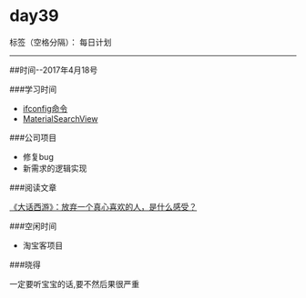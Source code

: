 # day39

标签（空格分隔）： 每日计划

---
##时间--2017年4月18号

###学习时间
* [ifconfig命令][1]
* [MaterialSearchView][2]


###公司项目
* 修复bug
* 新需求的逻辑实现

###阅读文章

[《大话西游》：放弃一个真心喜欢的人，是什么感受？][3]

###空闲时间
* 淘宝客项目

###晓得

一定要听宝宝的话,要不然后果很严重


  [1]: http://www.cnblogs.com/peida/archive/2013/02/27/2934525.html
  [2]: https://github.com/MiguelCatalan/MaterialSearchView
  [3]: http://www.jianshu.com/p/524fd03862dd
